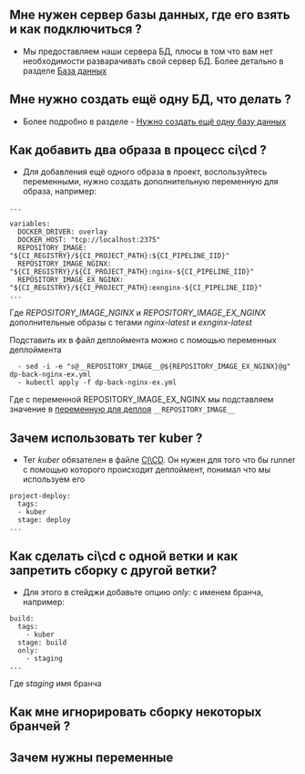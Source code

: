 ## Мне нужен сервер базы данных, где его взять и как подключиться ?
- Мы предоставляем наши сервера БД, плюсы в том что вам нет необходимости разварачивать свой сервер БД.
Более детально в разделе [База данных](DATABASE.MD)

## Мне нужно создать ещё одну БД, что делать ?
- Более подробно в разделе - [Нужно создать ещё одну базу данных](DATABASE.MD#нужно-создать-ещё-одну-базу-данных)

## Как добавить два образа в процесс ci\cd ?
- Для добавления ещё одного образа в проект, воспользуйтесь переменными, нужно создать дополнительную переменную для образа, 
например:

```
...

variables:
  DOCKER_DRIVER: overlay
  DOCKER_HOST: "tcp://localhost:2375"
  REPOSITORY_IMAGE: "${CI_REGISTRY}/${CI_PROJECT_PATH}:${CI_PIPELINE_IID}"
  REPOSITORY_IMAGE_NGINX: "${CI_REGISTRY}/${CI_PROJECT_PATH}:nginx-${CI_PIPELINE_IID}"
  REPOSITORY_IMAGE_EX_NGINX: "${CI_REGISTRY}/${CI_PROJECT_PATH}:exnginx-${CI_PIPELINE_IID}"
...
```
Где *REPOSITORY_IMAGE_NGINX* и *REPOSITORY_IMAGE_EX_NGINX* дополнительные образы с тегами *nginx-latest* и *exnginx-latest*

Подставить их в файл деплоймента можно с помощью переменных деплоймента 

```
  - sed -i -e "s@__REPOSITORY_IMAGE__@${REPOSITORY_IMAGE_EX_NGINX}@g" dp-back-nginx-ex.yml
  - kubectl apply -f dp-back-nginx-ex.yml
```
Где с переменной REPOSITORY_IMAGE_EX_NGINX мы подставляем значение в [переменную для деплоя](VARIABLES.MD#переменные-деплоймента) `__REPOSITORY_IMAGE__`



## Зачем использовать тег kuber ?

- Тег *kuber* обязателен в файле [CI\CD](CI-CD.MD). Он нужен для того что бы runner с помощью которого происходит деплоймент, понимал что мы используем его

```
project-deploy:
  tags:
  - kuber
  stage: deploy
...
```

## Как сделать ci\cd с одной ветки и как запретить сборку с другой ветки?

- Для этого в стейджи добавьте опцию *only:* с именем бранча, например:

```
build:
  tags:
    - kuber
  stage: build
  only:
    - staging
...
```
Где *staging* имя бранча

## Как мне игнорировать сборку некоторых бранчей ?

## Зачем нужны переменные 
